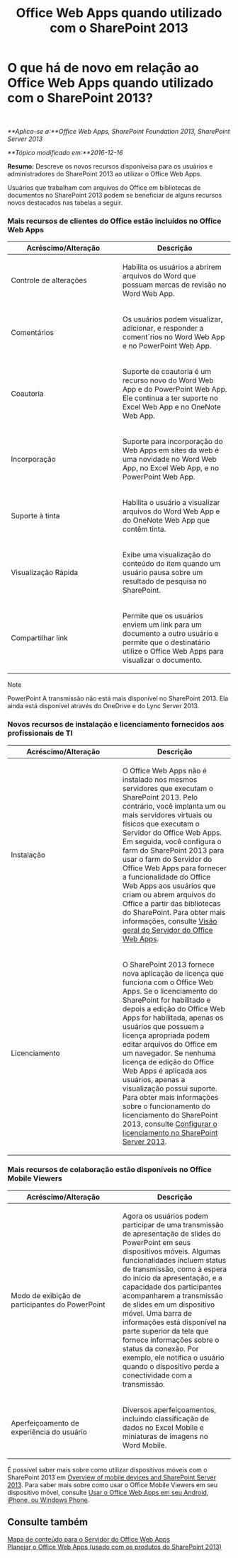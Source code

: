 ﻿---
title: Office Web Apps quando utilizado com o SharePoint 2013
TOCTitle: O que há de novo em relação ao Office Web Apps quando utilizado com o SharePoint 2013?
ms:assetid: fc26f45c-fdd2-45be-a924-c8a1c0a5924c
ms:mtpsurl: https://technet.microsoft.com/pt-br/library/Dn455087(v=office.15)
ms:contentKeyID: 58487583
ms.date: 02/08/2018
mtps_version: v=office.15
ms.translationtype: HT
---

# O que há de novo em relação ao Office Web Apps quando utilizado com o SharePoint 2013?

 

_**Aplica-se a:**Office Web Apps, SharePoint Foundation 2013, SharePoint Server 2013_

_**Tópico modificado em:**2016-12-16_

**Resumo:** Descreve os novos recursos disponíveisa para os usuários e administradores do SharePoint 2013 ao utilizar o Office Web Apps.


Usuários que trabalham com arquivos do Office em bibliotecas de documentos no SharePoint 2013 podem se beneficiar de alguns recursos novos destacados nas tabelas a seguir.

### Mais recursos de clientes do Office estão incluídos no Office Web Apps

<table>
<colgroup>
<col style="width: 50%" />
<col style="width: 50%" />
</colgroup>
<thead>
<tr class="header">
<th>Acréscimo/Alteração</th>
<th>Descrição</th>
</tr>
</thead>
<tbody>
<tr class="odd">
<td><p>Controle de alterações</p></td>
<td><p>Habilita os usuários a abrirem arquivos do Word que possuam marcas de revisão no Word Web App.</p></td>
</tr>
<tr class="even">
<td><p>Comentários</p></td>
<td><p>Os usuários podem visualizar, adicionar, e responder a coment´rios no Word Web App e no PowerPoint Web App.</p></td>
</tr>
<tr class="odd">
<td><p>Coautoria</p></td>
<td><p>Suporte de coautoria é um recurso novo do Word Web App e do PowerPoint Web App. Ele continua a ter suporte no Excel Web App e no OneNote Web App.</p></td>
</tr>
<tr class="even">
<td><p>Incorporação</p></td>
<td><p>Suporte para incorporação do Web Apps em sites da web é uma novidade no Word Web App, no Excel Web App, e no PowerPoint Web App.</p></td>
</tr>
<tr class="odd">
<td><p>Suporte à tinta</p></td>
<td><p>Habilita o usuário a visualizar arquivos do Word Web App e do OneNote Web App que contêm tinta.</p></td>
</tr>
<tr class="even">
<td><p>Visualização Rápida</p></td>
<td><p>Exibe uma visualização do conteúdo do item quando um usuário pausa sobre um resultado de pesquisa no SharePoint.</p></td>
</tr>
<tr class="odd">
<td><p>Compartilhar link</p></td>
<td><p>Permite que os usuários enviem um link para um documento a outro usuário e permite que o destinatário utilize o Office Web Apps para visualizar o documento.</p></td>
</tr>
</tbody>
</table>


> [!NOTE]
> PowerPoint A transmissão não está mais disponível no SharePoint 2013. Ela ainda está disponível através do OneDrive e do Lync Server 2013.

### Novos recursos de instalação e licenciamento fornecidos aos profissionais de TI

<table>
<colgroup>
<col style="width: 50%" />
<col style="width: 50%" />
</colgroup>
<thead>
<tr class="header">
<th>Acréscimo/Alteração</th>
<th>Descrição</th>
</tr>
</thead>
<tbody>
<tr class="odd">
<td><p>Instalação</p></td>
<td><p>O Office Web Apps não é instalado nos mesmos servidores que executam o SharePoint 2013. Pelo contrário, você implanta um ou mais servidores virtuais ou físicos que executam o Servidor do Office Web Apps. Em seguida, você configura o farm do SharePoint 2013 para usar o farm do Servidor do Office Web Apps para fornecer a funcionalidade do Office Web Apps aos usuários que criam ou abrem arquivos do Office a partir das bibliotecas do SharePoint. Para obter mais informações, consulte <a href="office-web-apps-server-overview.md">Visão geral do Servidor do Office Web Apps</a>.</p></td>
</tr>
<tr class="even">
<td><p>Licenciamento</p></td>
<td><p>O SharePoint 2013 fornece nova aplicação de licença que funciona com o Office Web Apps. Se o licenciamento do SharePoint for habilitado e depois a edição do Office Web Apps for habilitada, apenas os usuários que possuem a licença apropriada podem editar arquivos do Office em um navegador. Se nenhuma licença de edição do Office Web Apps é aplicada aos usuários, apenas a visualização possui suporte. Para obter mais informações sobre o funcionamento do licenciamento do SharePoint 2013, consulte <a href="https://technet.microsoft.com/pt-br/library/jj219627(v=office.15)">Configurar o licenciamento no SharePoint Server 2013</a>.</p></td>
</tr>
</tbody>
</table>


### Mais recursos de colaboração estão disponíveis no Office Mobile Viewers

<table>
<colgroup>
<col style="width: 50%" />
<col style="width: 50%" />
</colgroup>
<thead>
<tr class="header">
<th>Acréscimo/Alteração</th>
<th>Descrição</th>
</tr>
</thead>
<tbody>
<tr class="odd">
<td><p>Modo de exibição de participantes do PowerPoint</p></td>
<td><p>Agora os usuários podem participar de uma transmissão de apresentação de slides do PowerPoint em seus dispositívos móveis. Algumas funcionalidades incluem status de transmissão, como à espera do início da apresentação, e a capacidade dos participantes acompanharem a transmissão de slides em um dispositivo móvel. Uma barra de informações está disponível na parte superior da tela que fornece informações sobre o status da conexão. Por exemplo, ele notifica o usuário quando o dispositivo perde a conectividade com a transmissão.</p></td>
</tr>
<tr class="even">
<td><p>Aperfeiçoamento de experiência do usuário</p></td>
<td><p>Diversos aperfeiçoamentos, incluindo classificação de dados no Excel Mobile e miniaturas de imagens no Word Mobile.</p></td>
</tr>
</tbody>
</table>


É possível saber mais sobre como utilizar dispositivos móveis com o SharePoint 2013 em [Overview of mobile devices and SharePoint Server 2013](https://technet.microsoft.com/pt-br/library/fp161351\(v=office.15\)). Para saber mais sobre como usar o Office Mobile Viewers em seu dispositivo móvel, consulte [Usar o Office Web Apps em seu Android, iPhone, ou Windows Phone](http://go.microsoft.com/fwlink/p/?linkid=271045).

## Consulte também


[Mapa de conteúdo para o Servidor do Office Web Apps](content-roadmap-for-office-web-apps-server.md)  
[Planejar o Office Web Apps (usado com os produtos do SharePoint 2013)](plan-office-web-apps-used-with-sharepoint-2013.md)  
  

[](plan-office-web-apps-used-with-sharepoint-2013.md)

